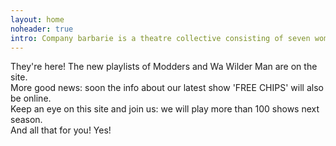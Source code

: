 ```yaml
---
layout: home
noheader: true
intro: Company barbarie is a theatre collective consisting of seven women. <a href="/en/about/">Read more</a>
---
```

They're here! The new playlists of Modders and Wa Wilder Man are on the site.<br>
More good news: soon the info about our latest show 'FREE CHIPS' will also be online.<br>
Keep an eye on this site and join us: we will play more than 100 shows next season.<br>
And all that for you! Yes!




